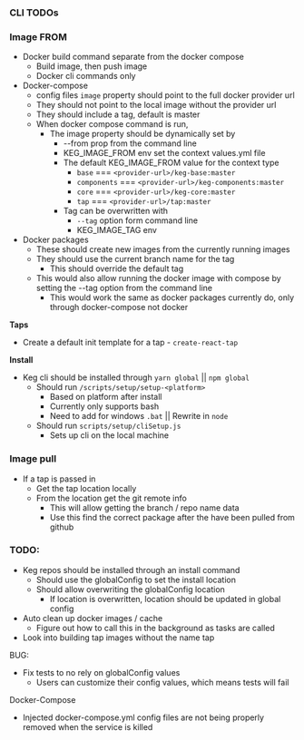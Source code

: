 ### CLI TODOs

### Image FROM
* Docker build command separate from the docker compose
  * Build image, then push image
  * Docker cli commands only
* Docker-compose
  * config files `image` property should point to the full docker provider url
  * They should not point to the local image without the provider url
  * They should include a tag, default is master
  * When docker compose command is run,
    * The image property should be dynamically set by
      * --from prop from the command line
      * KEG_IMAGE_FROM env set the context values.yml file
      * The default KEG_IMAGE_FROM value for the context type
        * `base` === `<provider-url>/keg-base:master`
        * `components` === `<provider-url>/keg-components:master`
        * `core` === `<provider-url>/keg-core:master`
        * `tap` === `<provider-url>/tap:master`
      * Tag can be overwritten with
        * `--tag` option form command line
        * KEG_IMAGE_TAG env
* Docker packages
  * These should create new images from the currently running images
  * They should use the current branch name for the tag
    * This should override the default tag
  * This would also allow running the docker image with compose by setting the --tag option from the command line
    * This would work the same as docker packages currently do, only through docker-compose not docker 

**Taps**
  * Create a default init template for a tap - `create-react-tap`

**Install**
* Keg cli should be installed through `yarn global` || `npm global`
  * Should run `/scripts/setup/setup-<platform>`
    * Based on platform after install
    * Currently only supports bash
    * Need to add for windows `.bat` || Rewrite in `node`
  * Should run `scripts/setup/cliSetup.js`
    * Sets up cli on the local machine

### Image pull
  * If a tap is passed in
    * Get the tap location locally
    * From the location get the git remote info
      * This will allow getting the branch / repo name data
      * Use this find the correct package after the have been pulled from github

### TODO: 
  * Keg repos should be installed through an install command
    * Should use the globalConfig to set the install location
    * Should allow overwriting the globalConfig location
      * If location is overwritten, location should be updated in global config
  * Auto clean up docker images / cache
    * Figure out how to call this in the background as tasks are called
  * Look into building tap images without the name tap

BUG: 
* Fix tests to no rely on globalConfig values
  * Users can customize their config values, which means tests will fail


Docker-Compose
  * Injected docker-compose.yml config files are not being properly removed when the service is killed